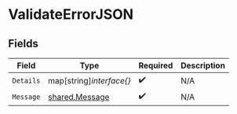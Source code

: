 # ValidateErrorJSON


## Fields

| Field                                                   | Type                                                    | Required                                                | Description                                             |
| ------------------------------------------------------- | ------------------------------------------------------- | ------------------------------------------------------- | ------------------------------------------------------- |
| `Details`                                               | map[string]*interface{}*                                | :heavy_check_mark:                                      | N/A                                                     |
| `Message`                                               | [shared.Message](../../../pkg/models/shared/message.md) | :heavy_check_mark:                                      | N/A                                                     |